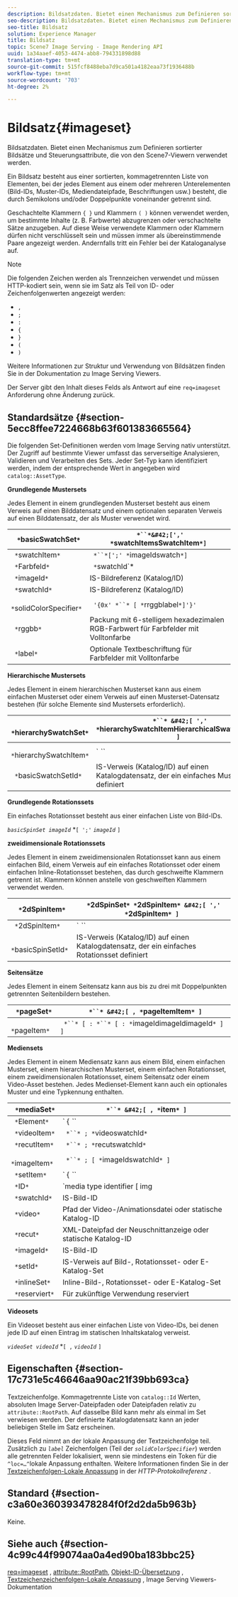```yaml
---
description: Bildsatzdaten. Bietet einen Mechanismus zum Definieren sortierter Bildsätze und Steuerungsattribute, die von den Scene7-Viewern verwendet werden.
seo-description: Bildsatzdaten. Bietet einen Mechanismus zum Definieren sortierter Bildsätze und Steuerungsattribute, die von den Scene7-Viewern verwendet werden.
seo-title: Bildsatz
solution: Experience Manager
title: Bildsatz
topic: Scene7 Image Serving - Image Rendering API
uuid: 1a34aaef-4053-4474-abb8-794331898d88
translation-type: tm+mt
source-git-commit: 515fcf8488eba7d9ca501a4182eaa73f1936488b
workflow-type: tm+mt
source-wordcount: '703'
ht-degree: 2%

---
```



# Bildsatz{#imageset}

Bildsatzdaten. Bietet einen Mechanismus zum Definieren sortierter Bildsätze und Steuerungsattribute, die von den Scene7-Viewern verwendet werden.

Ein Bildsatz besteht aus einer sortierten, kommagetrennten Liste von Elementen, bei der jedes Element aus einem oder mehreren Unterelementen (Bild-IDs, Muster-IDs, Mediendateipfade, Beschriftungen usw.) besteht, die durch Semikolons und/oder Doppelpunkte voneinander getrennt sind.

Geschachtelte Klammern `{ }` und Klammern `( )` können verwendet werden, um bestimmte Inhalte (z. B. Farbwerte) abzugrenzen oder verschachtelte Sätze anzugeben. Auf diese Weise verwendete Klammern oder Klammern dürfen nicht verschlüsselt sein und müssen immer als übereinstimmende Paare angezeigt werden. Andernfalls tritt ein Fehler bei der Kataloganalyse auf.

>[!NOTE]
>
>Die folgenden Zeichen werden als Trennzeichen verwendet und müssen HTTP-kodiert sein, wenn sie im Satz als Teil von ID- oder Zeichenfolgenwerten angezeigt werden:
>
>* `,`
>* `;`
>* `:`
>* `{`
>* `}`
>* `(`
>* `)`



Weitere Informationen zur Struktur und Verwendung von Bildsätzen finden Sie in der Dokumentation zu Image Serving Viewers.

Der Server gibt den Inhalt dieses Felds als Antwort auf eine `req=imageset` Anforderung ohne Änderung zurück.

## Standardsätze {#section-5ecc8ffee7224668b63f601383665564}

Die folgenden Set-Definitionen werden vom Image Serving nativ unterstützt. Der Zugriff auf bestimmte Viewer umfasst das serverseitige Analysieren, Validieren und Verarbeiten des Sets. Jeder Set-Typ kann identifiziert werden, indem der entsprechende Wert in angegeben wird `catalog::AssetType`.

**Grundlegende Mustersets**

Jedes Element in einem grundlegenden Musterset besteht aus einem Verweis auf einen Bilddatensatz und einem optionalen separaten Verweis auf einen Bilddatensatz, der als Muster verwendet wird.

| ` *`basicSwatchSet`*` | ` *``*&#42;[',' *`swatchItemsSwatchItem`*]` |
|---|---|
| ` *`swatchItem`*` | ` *``*[';' *`imageIdswatch`*]` |
| ` *`Farbfeld`*` | ` *`swatchId`*|solidColorSpecifier` |
| ` *`imageId`*` | IS-Bildreferenz (Katalog/ID) |
| ` *`swatchId`*` | IS-Bildreferenz (Katalog/ID) |
| ` *`solidColorSpecifier`*` | ` '{0x' *``* [ *`rrggblabel`*]'}'` |
| ` *`rggbb`*` | Packung mit 6-stelligem hexadezimalen RGB-Farbwert für Farbfelder mit Volltonfarbe |
| ` *`label`*` | Optionale Textbeschriftung für Farbfelder mit Volltonfarbe |

**Hierarchische Mustersets**

Jedes Element in einem hierarchischen Musterset kann aus einem einfachen Musterset oder einem Verweis auf einen Musterset-Datensatz bestehen (für solche Elemente sind Mustersets erforderlich).

| ` *`hierarchySwatchSet`*` | ` *``* &#42;[ ',' *`hierarchySwatchItemHierarchicalSwatchItem`* ]` |
|---|---|
| ` *`hierarchySwatchItem`*` | ` *``* | { *``* ';' *`swatchItemBasicSwatchSetIdswatch`* }` |
| ` *`basicSwatchSetId`*` | IS-Verweis (Katalog/ID) auf einen Katalogdatensatz, der ein einfaches Musterset definiert |

**Grundlegende Rotationssets**

Ein einfaches Rotationsset besteht aus einer einfachen Liste von Bild-IDs.

*`basicSpinSet imageId`*  *`[ ';'`  *`imageId`* `]`

**zweidimensionale Rotationssets**

Jedes Element in einem zweidimensionalen Rotationsset kann aus einem einfachen Bild, einem Verweis auf ein einfaches Rotationsset oder einem einfachen Inline-Rotationsset bestehen, das durch geschweifte Klammern getrennt ist. Klammern können anstelle von geschweiften Klammern verwendet werden.

| ` *`2dSpinItem`*` | ` *`2dSpinSet`* *`2dSpinItem`* &#42;[ ',' *`2dSpinItem`* ]` |
|---|---|
| ` *`2dSpinItem`*` | ` *``* | { '{' *``* '}' } | *`imageIdbasicSpinSetbasicSpinSetId`*` |
| ` *`basicSpinSetId`*` | IS-Verweis (Katalog/ID) auf einen Katalogdatensatz, der ein einfaches Rotationsset definiert |

**Seitensätze**

Jedes Element in einem Seitensatz kann aus bis zu drei mit Doppelpunkten getrennten Seitenbildern bestehen.

| ` *`pageSet`*` | ` *``* &#42;[ , *`pageItemItem`* ]` |
|---|---|
| ` *`pageItem`*` | ` *``* [ : *``* [ : *`imageIdimageIdimageId`* ] ]` |

**Mediensets**

Jedes Element in einem Mediensatz kann aus einem Bild, einem einfachen Musterset, einem hierarchischen Musterset, einem einfachen Rotationsset, einem zweidimensionalen Rotationsset, einem Seitensatz oder einem Video-Asset bestehen. Jedes Medienset-Element kann auch ein optionales Muster und eine Typkennung enthalten.

| ` *`mediaSet`*` | ` *``* &#42;[ , *`item`* ]` |
|---|---|
| ` *`Element`*` | ` { *``* | *``* | *``*}} | *``* } [ ; [ *``* ] [ ; [ *`videoItemRecutItemimageItemItemIDreserved`* ] ] ]` |
| ` *`videoItem`*` | ` *``* ; *`videoswatchId`*` |
| ` *`recutItem`*` | ` *``* ; *`recutswatchId`*` |
| ` *`imageItem`*` | ` *``* ; [ *`imageIdswatchId`* ]` |
| ` *`setItem`*` | ` { *``* | { '{' *``* '}' } } ; *`setIdinlineSetswatchId`*` |
| ` *`ID`*` | `media type identifier [ img | basic | advanced_image | img | img_set | advanced_imageset | advanced_swatchset | spin | video ]` |
| ` *`swatchId`*` | IS-Bild-ID |
| ` *`video`*` | Pfad der Video-/Animationsdatei oder statische Katalog-ID |
| ` *`recut`*` | XML-Dateipfad der Neuschnittanzeige oder statische Katalog-ID |
| ` *`imageId`*` | IS-Bild-ID |
| ` *`setId`*` | IS-Verweis auf Bild-, Rotationsset- oder E-Katalog-Set |
| ` *`inlineSet`*` | Inline-Bild-, Rotationsset- oder E-Katalog-Set |
| ` *`reserviert`*` | Für zukünftige Verwendung reserviert |

**Videosets**

Ein Videoset besteht aus einer einfachen Liste von Video-IDs, bei denen jede ID auf einen Eintrag im statischen Inhaltskatalog verweist.

*`videoSet videoId`*  *`[ ,`  *`videoId`* `]`

## Eigenschaften {#section-17c731e5c46646aa90ac21f39bb693ca}

Textzeichenfolge. Kommagetrennte Liste von `catalog::Id` Werten, absoluten Image Server-Dateipfaden oder Dateipfaden relativ zu `attribute::RootPath`. Auf dasselbe Bild kann mehr als einmal im Set verwiesen werden. Der definierte Katalogdatensatz kann an jeder beliebigen Stelle im Satz erscheinen.

Dieses Feld nimmt an der lokale Anpassung der Textzeichenfolge teil. Zusätzlich zu *`label`* Zeichenfolgen (Teil der *`solidColorSpecifier`*) werden alle getrennten Felder lokalisiert, wenn sie mindestens ein Token für die `^loc=…^`lokale Anpassung enthalten. Weitere Informationen finden Sie in der [Textzeichenfolgen-Lokale Anpassung](/help/aem-is-ir-api/is-api/http-ref/image-serving-api-ref/c-http-protocol-reference/c-syntax-and-features/r-text-string-localization.md) in der *HTTP-Protokollreferenz* .

## Standard {#section-c3a60e360393478284f0f2d2da5b963b}

Keine.

## Siehe auch {#section-4c99c44f99074aa0a4ed90ba183bbc25}

[req=imageset](/help/aem-is-ir-api/is-api/http-ref/image-serving-api-ref/c-http-protocol-reference/c-command-reference/r-req/r-req.md) , [attribute::RootPath](/help/aem-is-ir-api/is-api/image-catalog/image-serving-api-ref/c-image-catalog-reference/c-attributes-reference/r-rootpath.md), [Objekt-ID-Übersetzung](/help/aem-is-ir-api/is-api/http-ref/image-serving-api-ref/c-http-protocol-reference/c-syntax-and-features/r-object-id-translation.md) , [Textzeichenzeichenfolgen-Lokale Anpassung](/help/aem-is-ir-api/is-api/http-ref/image-serving-api-ref/c-http-protocol-reference/c-syntax-and-features/r-text-string-localization.md) , Image Serving Viewers-Dokumentation
